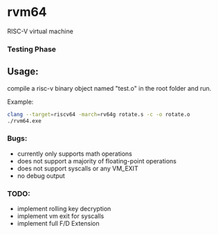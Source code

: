 # rvm64
RISC-V virtual machine

### Testing Phase
## Usage:
compile a risc-v binary object named "test.o" in the root folder and run.

Example:
```sh
clang --target=riscv64 -march=rv64g rotate.s -c -o rotate.o
./rvm64.exe
```

### Bugs:
- currently only supports math operations
- does not support a majority of floating-point operations
- does not support syscalls or any VM_EXIT
- no debug output
### TODO:
- implement rolling key decryption
- implement vm exit for syscalls
- implement full F/D Extension

